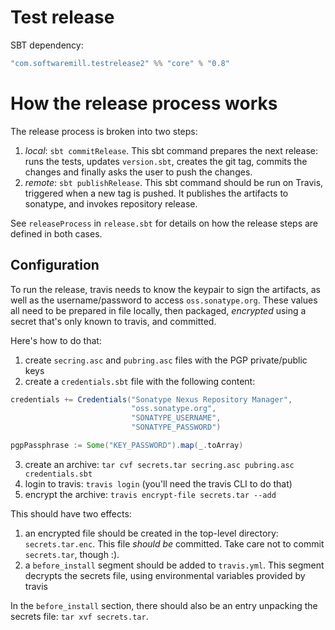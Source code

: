 # Test release

SBT dependency:

```scala
"com.softwaremill.testrelease2" %% "core" % "0.8"
```

# How the release process works

The release process is broken into two steps:

1. *local*: `sbt commitRelease`. This sbt command prepares the next release: runs the tests, updates `version.sbt`,
creates the git tag, commits the changes and finally asks the user to push the changes.
2. *remote*: `sbt publishRelease`. This sbt command should be run on Travis, triggered when a new tag is pushed. It
publishes the artifacts to sonatype, and invokes repository release.

See `releaseProcess` in `release.sbt` for details on how the release steps are defined in both cases.

## Configuration

To run the release, travis needs to know the keypair to sign the artifacts, as well as the username/password to
access `oss.sonatype.org`. These values all need to be prepared in file locally, then packaged, *encrypted* using
a secret that's only known to travis, and committed.

Here's how to do that:

1. create `secring.asc` and `pubring.asc` files with the PGP private/public keys
2. create a `credentials.sbt` file with the following content:

```scala
credentials += Credentials("Sonatype Nexus Repository Manager",
                           "oss.sonatype.org",
                           "SONATYPE_USERNAME",
                           "SONATYPE_PASSWORD")

pgpPassphrase := Some("KEY_PASSWORD").map(_.toArray)
```

3. create an archive: `tar cvf secrets.tar secring.asc pubring.asc credentials.sbt`
4. login to travis: `travis login` (you'll need the travis CLI to do that)
5. encrypt the archive: `travis encrypt-file secrets.tar --add`

This should have two effects:

1. an encrypted file should be created in the top-level directory: `secrets.tar.enc`. This file *should be* committed.
Take care not to commit `secrets.tar`, though :).
2. a `before_install` segment should be added to `travis.yml`. This segment decrypts the secrets file, using 
environmental variables provided by travis

In the `before_install` section, there should also be an entry unpacking the secrets file: `tar xvf secrets.tar`.
